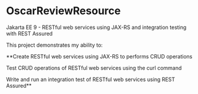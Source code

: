 # OscarReviewResource
Jakarta EE 9 - RESTful web services using JAX-RS and integration testing with REST Assured


This project demonstrates my ability to:

**Create RESTful web services using JAX-RS to performs CRUD operations

Test CRUD operations of RESTful web services using the curl command

Write and run an integration test of RESTful web services using REST Assured**
